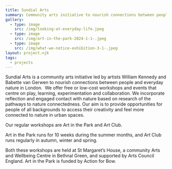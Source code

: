 ```yaml
---
title: Sundial Arts
summary: Community arts initiative to nourish connections between people and nature.
gallery:
  - type: image
    src: /img/looking-at-everyday-life.jpeg
  - type: image
    src: /img/art-in-the-park-2024-1-1-.jpeg
  - type: image
    src: /img/what-we-notice-exhibition-3-1-.jpeg
layout: project.njk
tags:
  - projects
---
```

Sundial Arts is a community arts initiative led by artists William Kennedy and Babette van Gerwen to nourish connections between people and everyday nature in London.  We offer free or low-cost workshops and events that centre on play, learning, experimentation and collaboration. We incorporate reflection and engaged contact with nature based on research of the pathways to nature connectedness. Our aim is to provide opportunities for people of all backgrounds to access their creativity and feel more connected to nature in urban spaces.



Our regular workshops are Art in the Park and Art Club.

Art in the Park runs for 10 weeks during the summer months, and Art Club runs regularly in autumn, winter and spring. 

Both these workshops are held at St Margaret’s House, a community Arts and Wellbeing Centre in Bethnal Green, and supported by Arts Council England. Art in the Park is funded by Action for Bow.